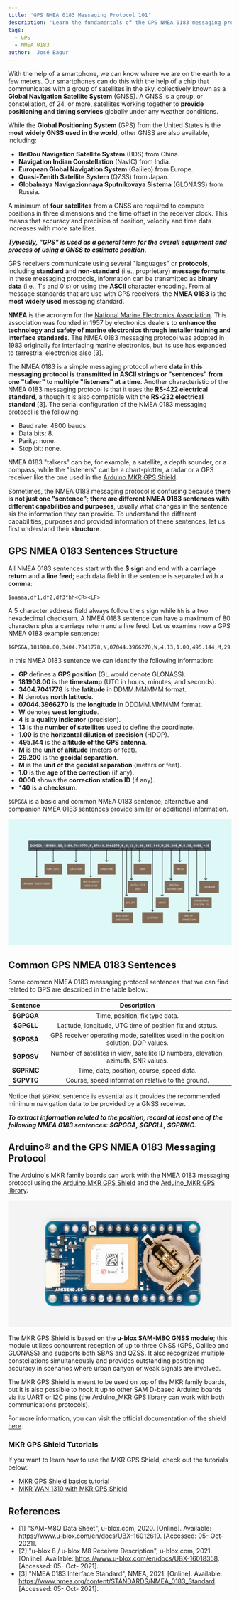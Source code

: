 ```yaml
---
title: 'GPS NMEA 0183 Messaging Protocol 101'
description: 'Learn the fundamentals of the GPS NMEA 0183 messaging protocol, and what Arduino® hardware can work with this type of messaging protocol.'
tags: 
  - GPS
  - NMEA 0183
author: 'José Bagur'
---
```

With the help of a smartphone, we can know where we are on the earth to a few meters. Our smartphones can do this with the help of a chip that communicates with a group of satellites in the sky, collectively known as a **Global Navigation Satellite System** (GNSS). A GNSS is a group, or constellation, of 24, or more, satellites working together to **provide positioning and timing services** globally under any weather conditions. 

While the **Global Positioning System** (GPS) from the United States is the **most widely GNSS used in the world**, other GNSS are also available, including:

* **BeiDou Navigation Satellite System** (BDS) from China.
* **Navigation Indian Constellation** (NavIC) from India. 
* **European Global Navigation System** (Galileo) from Europe. 
* **Quasi-Zenith Satellite System** (QZSS) from Japan.
* **Globalnaya Navigazionnaya Sputnikovaya Sistema** (GLONASS) from Russia.

A minimum of **four satellites** from a GNSS are required to compute positions in three dimensions and the time offset in the receiver clock. This means that accuracy and precision of position, velocity and time data increases with more satellites. 
 
***Typically, "GPS" is used as a general term for the overall equipment and process of using a GNSS to estimate position.***

GPS receivers communicate using several "languages" or **protocols**, including **standard** and **non-standard** (i.e., proprietary) **message formats**. In these messaging protocols, information can be transmitted as **binary data** (i.e., 1's and 0's) or using the **ASCII** character encoding. From all message standards that are use with GPS receivers, the **NMEA 0183** is the **most widely used** messaging standard. 

**NMEA** is the acronym for the [National Marine Electronics Association](https://www.nmea.org/). This association was founded in 1957 by electronics dealers to **enhance the technology and safety of marine electronics through installer training and interface standards**. The NMEA 0183 messaging protocol was adopted in 1983 originally for interfacing marine electronics, but its use has expanded to terrestrial electronics also [3]. 

The NMEA 0183 is a simple messaging protocol where **data in this messaging protocol is transmitted in ASCII strings or "sentences" from one "talker" to multiple "listeners" at a time**. Another characteristic of the NMEA 0183 messaging protocol is that it uses the **RS-422 electrical standard**, although it is also compatible with the **RS-232 electrical standard** [3]. The serial configuration of the NMEA 0183 messaging protocol is the following:

* Baud rate: 4800 bauds.
* Data bits: 8.
* Parity: none.
* Stop bit: none.

NMEA 0183 "talkers" can be, for example, a satellite, a depth sounder, or a compass, while the "listeners" can be a chart-plotter, a radar or a GPS receiver like the one used in the [Arduino MKR GPS Shield](https://store.arduino.cc/products/arduino-mkr-gps-shield). 

Sometimes, the NMEA 0183 messaging protocol is confusing because **there is not just one "sentence"**; **there are different NMEA 0183 sentences with different capabilities and purposes**, usually what changes in the sentence sis the information they can provide. To understand the different capabilities, purposes and provided information of these sentences, let us first understand their **structure**. 

## GPS NMEA 0183 Sentences Structure

All NMEA 0183 sentences start with the **$ sign** and end with a **carriage return** and a **line feed**; each data field in the sentence is separated with a **comma**:

```
$aaaaa,df1,df2,df3*hh<CR><LF>
```

A 5 character address field always follow the `$` sign while `hh` is a two hexadecimal checksum. A NMEA 0183 sentence can have a maximum of 80 characters plus a carriage return and a line feed. Let us examine now a GPS NMEA 0183 example sentence:

```
$GPGGA,181908.00,3404.7041778,N,07044.3966270,W,4,13,1.00,495.144,M,29.200,M,0.10,0000,*40
```

In this NMEA 0183 sentence we can identify the following information:

* **GP** defines a **GPS position** (GL would denote GLONASS).
* **181908.00** is the **timestamp** (UTC in hours, minutes, and seconds).
* **3404.7041778** is the **latitude** in DDMM.MMMMM format.
* **N** denotes **north latitude**.
* **07044.3966270** is the **longitude** in DDDMM.MMMMM format. 
* **W** denotes **west longitude**.
* **4** is a **quality indicator** (precision). 
* **13** is the **number of satellites** used to define the coordinate.
* **1.00** is the **horizontal dilution of precision** (HDOP).
* **495.144** is the **altitude of the GPS antenna**. 
* **M** is the **unit of altitude** (meters or feet).
* **29.200** is the **geoidal separation**.
* **M** is the **unit of the geoidal separation** (meters or feet).
* **1.0** is the **age of the correction** (if any).
* **0000** shows the **correction station ID** (if any).
* ***40** is a **checksum**.

`$GPGGA` is a basic and common NMEA 0183 sentence; alternative and companion NMEA 0183 sentences provide similar or additional information. 

![Basic structure of a NMEA 0183 sentence.](assets/gps-nmea-0183_img01.png)

## Common GPS NMEA 0183 Sentences

Some common NMEA 0183 messaging protocol sentences that we can find related to GPS are described in the table below:

| **Sentence** |                    **Description**                    |
|:--------:|:-------------------------------------------------:|
|  **$GPGGA**  |       Time, position, fix type data.       |
|  **$GPGLL**  |      Latitude, longitude, UTC time of position fix and status.      |
|  **$GPGSA**  | GPS receiver operating mode, satellites used in the position solution, DOP values. |
|  **$GPGSV**  |              Number of satellites in view, satellite ID numbers, elevation, azimuth, SNR values.             |
|  **$GPRMC**  |       Time, date, position, course, speed data.      |
|  **$GPVTG**  |        Course, speed information relative to the ground.       |

Notice that `$GPRMC` sentence is essential as it provides the recommended minimum navigation data to be provided by a GNSS receiver. 

***To extract information related to the position, record at least one of the following NMEA 0183 sentences: $GPGGA, $GPGLL, $GPRMC.***

## Arduino® and the GPS NMEA 0183 Messaging Protocol

The Arduino's MKR family boards can work with the NMEA 0183 messaging protocol using the [Arduino MKR GPS Shield](https://store.arduino.cc/products/arduino-mkr-gps-shield) and the [Arduino_MKR GPS library](https://www.arduino.cc/en/Reference/ArduinoMKRGPS).

![The MKR GPS Shield.](assets/mkr-gps-shield.png)

The MKR GPS Shield is based on the **u-blox SAM-M8Q GNSS module**; this module utilizes concurrent reception of up to three GNSS (GPS, Galileo and GLONASS) and supports both SBAS and QZSS. It also recognizes multiple constellations simultaneously and provides outstanding positioning accuracy in scenarios where urban canyon or weak signals are involved. 

The MKR GPS Shield is meant to be used on top of the MKR family boards, but it is also possible to hook it up to other SAM D-based Arduino boards via its UART or I2C pins (the Arduino_MKR GPS library can work with both communications protocols). 

For more information, you can visit the official documentation of the shield [here](/hardware/mkr-gps-shield).

### MKR GPS Shield Tutorials

If you want to learn how to use the MKR GPS Shield, check out the tutorials below:

- [MKR GPS Shield basics tutorial](/tutorials/mkr-gps-shield/mkr-gps-basic)
- [MKR WAN 1310 with MKR GPS Shield](/tutorials/mkr-wan-1310/wan-and-gps)

## References 

* [1] "SAM-M8Q Data Sheet", u-blox.com, 2020. [Online]. Available: https://www.u-blox.com/en/docs/UBX-16012619. [Accessed: 05- Oct- 2021].
* [2] "u-blox 8 / u-blox M8 Receiver Description", u-blox.com, 2021. [Online]. Available: https://www.u-blox.com/en/docs/UBX-16018358. [Accessed: 05- Oct- 2021].
* [3] "NMEA 0183 Interface Standard", NMEA, 2021. [Online]. Available: https://www.nmea.org/content/STANDARDS/NMEA_0183_Standard. [Accessed: 05- Oct- 2021].